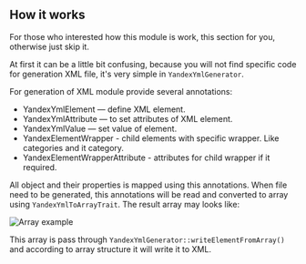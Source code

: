 ## How it works

For those who interested how this module is work, this section for you, otherwise just skip it.

At first it can be a little bit confusing, because you will not find specific code for generation XML file, it's very simple in `YandexYmlGenerator`.

For generation of XML module provide several annotations:

- YandexYmlElement — define XML element.
- YandexYmlAttribute — to set attributes of XML element.
- YandexYmlValue — set value of element.
- YandexElementWrapper - child elements with specific wrapper. Like categories and it category.
- YandexElementWrapperAttribute - attributes for child wrapper if it required.

All object and their properties is mapped using this annotations. When file need to be generated, this annotations will be read and converted to array using `YandexYmlToArrayTrait`. The result array may looks like:

![Array example](https://i.imgur.com/nYSUEf9.png)

This array is pass through `YandexYmlGenerator::writeElementFromArray()` and according to array structure it will write it to XML.

